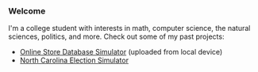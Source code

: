### Welcome

I'm a college student with interests in math, computer science, the natural sciences, politics, and more. Check out some of my past projects:

* [Online Store Database Simulator](https://github.com/jamoul/store-sim) (uploaded from local device)
* [North Carolina Election Simulator](https://github.com/jamoul/get-elected)
<!---
- 👋 Hi, I’m @jamoul
- 👀 I’m interested in ...
- 🌱 I’m currently learning ...
- 💞️ I’m looking to collaborate on ...
- 📫 How to reach me ...


jamoul/jamoul is a ✨ special ✨ repository because its `README.md` (this file) appears on your GitHub profile.
You can click the Preview link to take a look at your changes.
--->
